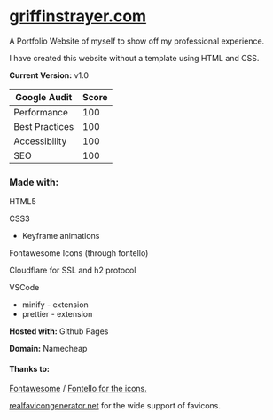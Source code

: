 # [griffinstrayer.com](https://griffinstrayer.com)

A Portfolio Website of myself to show off my professional experience.

I have created this website without a template using HTML and CSS.

**Current Version:** v1.0

| Google Audit   | Score |
| -------------- | ----- |
| Performance    | 100   |
| Best Practices | 100   |
| Accessibility  | 100   |
| SEO            | 100   |

### Made with:

HTML5

CSS3

* Keyframe animations

Fontawesome Icons (through fontello)

Cloudflare for SSL and h2 protocol

VSCode

* minify - extension
* prettier - extension

**Hosted with:** Github Pages

**Domain:** Namecheap

#### Thanks to:

[Fontawesome](https://fontawesome.com/) / [Fontello for the icons.](http://fontello.com/)

[realfavicongenerator.net](https://realfavicongenerator.net/) for the wide support of favicons.
